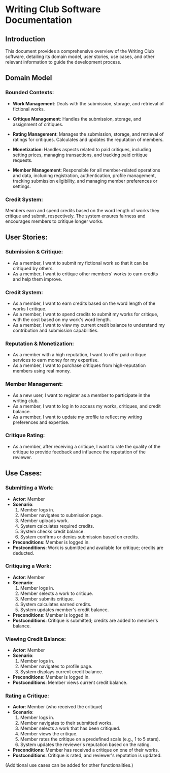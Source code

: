 # Writing Club Software Documentation

## Introduction

This document provides a comprehensive overview of the Writing Club software, detailing its domain model, user stories, use cases, and other relevant information to guide the development process.

## Domain Model

### Bounded Contexts:

- **Work Management**: Deals with the submission, storage, and retrieval of fictional works.

- **Critique Management**: Handles the submission, storage, and assignment of critiques.

- **Rating Management**: Manages the submission, storage, and retrieval of ratings for critiques. Calculates and updates the reputation of members.

- **Monetization**: Handles aspects related to paid critiques, including setting prices, managing transactions, and tracking paid critique requests.

- **Member Management**: Responsible for all member-related operations and data, including registration, authentication, profile management, tracking submission eligibility, and managing member preferences or settings.

### Credit System:

Members earn and spend credits based on the word length of works they critique and submit, respectively. The system ensures fairness and encourages members to critique longer works.

## User Stories:

### Submission & Critique:

- As a member, I want to submit my fictional work so that it can be critiqued by others.
- As a member, I want to critique other members' works to earn credits and help them improve.

### Credit System:

- As a member, I want to earn credits based on the word length of the works I critique.
- As a member, I want to spend credits to submit my works for critique, with the cost based on my work's word length.
- As a member, I want to view my current credit balance to understand my contribution and submission capabilities.

### Reputation & Monetization:

- As a member with a high reputation, I want to offer paid critique services to earn money for my expertise.
- As a member, I want to purchase critiques from high-reputation members using real money.

### Member Management:

- As a new user, I want to register as a member to participate in the writing club.
- As a member, I want to log in to access my works, critiques, and credit balance.
- As a member, I want to update my profile to reflect my writing preferences and expertise.

### Critique Rating:

- As a member, after receiving a critique, I want to rate the quality of the critique to provide feedback and influence the reputation of the reviewer.

## Use Cases:

### Submitting a Work:

- **Actor**: Member
- **Scenario**:
  1. Member logs in.
  2. Member navigates to submission page.
  3. Member uploads work.
  4. System calculates required credits.
  5. System checks credit balance.
  6. System confirms or denies submission based on credits.
- **Preconditions**: Member is logged in.
- **Postconditions**: Work is submitted and available for critique; credits are deducted.

### Critiquing a Work:

- **Actor**: Member
- **Scenario**:
  1. Member logs in.
  2. Member selects a work to critique.
  3. Member submits critique.
  4. System calculates earned credits.
  5. System updates member's credit balance.
- **Preconditions**: Member is logged in.
- **Postconditions**: Critique is submitted; credits are added to member's balance.

### Viewing Credit Balance:

- **Actor**: Member
- **Scenario**:
  1. Member logs in.
  2. Member navigates to profile page.
  3. System displays current credit balance.
- **Preconditions**: Member is logged in.
- **Postconditions**: Member views current credit balance.

### Rating a Critique:

- **Actor**: Member (who received the critique)
- **Scenario**:
  1. Member logs in.
  2. Member navigates to their submitted works.
  3. Member selects a work that has been critiqued.
  4. Member views the critique.
  5. Member rates the critique on a predefined scale (e.g., 1 to 5 stars).
  6. System updates the reviewer's reputation based on the rating.
- **Preconditions**: Member has received a critique on one of their works.
- **Postconditions**: Critique is rated, and reviewer's reputation is updated.

(Additional use cases can be added for other functionalities.)
